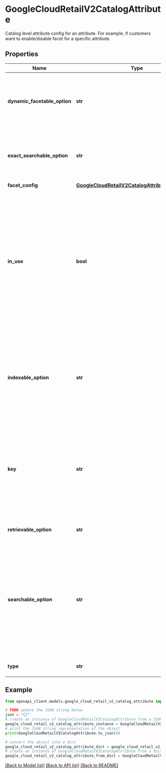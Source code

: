# GoogleCloudRetailV2CatalogAttribute

Catalog level attribute config for an attribute. For example, if customers want to enable/disable facet for a specific attribute.

## Properties

Name | Type | Description | Notes
------------ | ------------- | ------------- | -------------
**dynamic_facetable_option** | **str** | If DYNAMIC_FACETABLE_ENABLED, attribute values are available for dynamic facet. Could only be DYNAMIC_FACETABLE_DISABLED if CatalogAttribute.indexable_option is INDEXABLE_DISABLED. Otherwise, an INVALID_ARGUMENT error is returned. Must be specified, otherwise throws INVALID_FORMAT error. | [optional] 
**exact_searchable_option** | **str** | If EXACT_SEARCHABLE_ENABLED, attribute values will be exact searchable. This property only applies to textual custom attributes and requires indexable set to enabled to enable exact-searchable. If unset, the server behavior defaults to EXACT_SEARCHABLE_DISABLED. | [optional] 
**facet_config** | [**GoogleCloudRetailV2CatalogAttributeFacetConfig**](GoogleCloudRetailV2CatalogAttributeFacetConfig.md) |  | [optional] 
**in_use** | **bool** | Output only. Indicates whether this attribute has been used by any products. &#x60;True&#x60; if at least one Product is using this attribute in Product.attributes. Otherwise, this field is &#x60;False&#x60;. CatalogAttribute can be pre-loaded by using CatalogService.AddCatalogAttribute, CatalogService.ImportCatalogAttributes, or CatalogService.UpdateAttributesConfig APIs. This field is &#x60;False&#x60; for pre-loaded CatalogAttributes. Only pre-loaded catalog attributes that are neither in use by products nor predefined can be deleted. Catalog attributes that are either in use by products or are predefined attributes cannot be deleted; however, their configuration properties will reset to default values upon removal request. After catalog changes, it takes about 10 minutes for this field to update. | [optional] [readonly] 
**indexable_option** | **str** | When AttributesConfig.attribute_config_level is CATALOG_LEVEL_ATTRIBUTE_CONFIG, if INDEXABLE_ENABLED attribute values are indexed so that it can be filtered, faceted, or boosted in SearchService.Search. Must be specified when AttributesConfig.attribute_config_level is CATALOG_LEVEL_ATTRIBUTE_CONFIG, otherwise throws INVALID_FORMAT error. | [optional] 
**key** | **str** | Required. Attribute name. For example: &#x60;color&#x60;, &#x60;brands&#x60;, &#x60;attributes.custom_attribute&#x60;, such as &#x60;attributes.xyz&#x60;. To be indexable, the attribute name can contain only alpha-numeric characters and underscores. For example, an attribute named &#x60;attributes.abc_xyz&#x60; can be indexed, but an attribute named &#x60;attributes.abc-xyz&#x60; cannot be indexed. If the attribute key starts with &#x60;attributes.&#x60;, then the attribute is a custom attribute. Attributes such as &#x60;brands&#x60;, &#x60;patterns&#x60;, and &#x60;title&#x60; are built-in and called system attributes. | [optional] 
**retrievable_option** | **str** | If RETRIEVABLE_ENABLED, attribute values are retrievable in the search results. If unset, the server behavior defaults to RETRIEVABLE_DISABLED. | [optional] 
**searchable_option** | **str** | When AttributesConfig.attribute_config_level is CATALOG_LEVEL_ATTRIBUTE_CONFIG, if SEARCHABLE_ENABLED, attribute values are searchable by text queries in SearchService.Search. If SEARCHABLE_ENABLED but attribute type is numerical, attribute values will not be searchable by text queries in SearchService.Search, as there are no text values associated to numerical attributes. Must be specified, when AttributesConfig.attribute_config_level is CATALOG_LEVEL_ATTRIBUTE_CONFIG, otherwise throws INVALID_FORMAT error. | [optional] 
**type** | **str** | Output only. The type of this attribute. This is derived from the attribute in Product.attributes. | [optional] [readonly] 

## Example

```python
from openapi_client.models.google_cloud_retail_v2_catalog_attribute import GoogleCloudRetailV2CatalogAttribute

# TODO update the JSON string below
json = "{}"
# create an instance of GoogleCloudRetailV2CatalogAttribute from a JSON string
google_cloud_retail_v2_catalog_attribute_instance = GoogleCloudRetailV2CatalogAttribute.from_json(json)
# print the JSON string representation of the object
print(GoogleCloudRetailV2CatalogAttribute.to_json())

# convert the object into a dict
google_cloud_retail_v2_catalog_attribute_dict = google_cloud_retail_v2_catalog_attribute_instance.to_dict()
# create an instance of GoogleCloudRetailV2CatalogAttribute from a dict
google_cloud_retail_v2_catalog_attribute_from_dict = GoogleCloudRetailV2CatalogAttribute.from_dict(google_cloud_retail_v2_catalog_attribute_dict)
```
[[Back to Model list]](../README.md#documentation-for-models) [[Back to API list]](../README.md#documentation-for-api-endpoints) [[Back to README]](../README.md)


